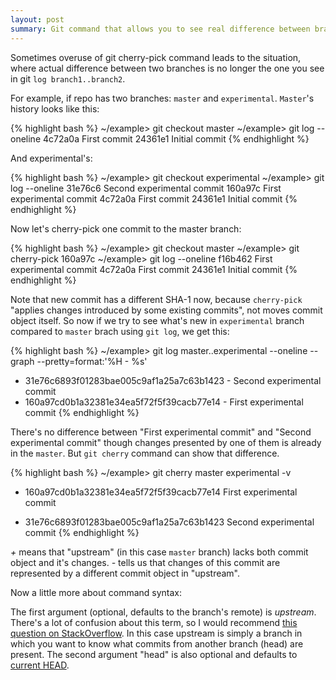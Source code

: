 ```yaml
---
layout: post
summary: Git command that allows you to see real difference between branches
---
```


Sometimes overuse of git cherry-pick command leads to the situation, where actual difference between two branches is no longer the one you see in git `log branch1..branch2`.

For example, if repo has two branches: `master` and `experimental`. `Master`'s history looks like this:

{% highlight bash %}
~/example> git checkout master
~/example> git log --oneline
4c72a0a First commit
24361e1 Initial commit
{% endhighlight %}

And experimental's:

{% highlight bash %}
~/example> git checkout experimental
~/example> git log --oneline
31e76c6 Second experimental commit
160a97c First experimental commit
4c72a0a First commit
24361e1 Initial commit
{% endhighlight %}

Now let's cherry-pick one commit to the master branch:

{% highlight bash %}
~/example> git checkout master
~/example> git cherry-pick 160a97c
~/example> git log --oneline
f16b462 First experimental commit
4c72a0a First commit
24361e1 Initial commit
{% endhighlight %}

Note that new commit has a different SHA-1 now, because `cherry-pick` "applies changes introduced by some existing commits", not moves commit object itself. So now if we try to see what's new in `experimental` branch compared to `master` brach using `git log`, we get this:

{% highlight bash %}
~/example> git log master..experimental --oneline --graph --pretty=format:'%H - %s'
* 31e76c6893f01283bae005c9af1a25a7c63b1423 - Second experimental commit
* 160a97cd0b1a32381e34ea5f72f5f39cacb77e14 - First experimental commit
{% endhighlight %}

There's no difference between "First experimental commit" and "Second experimental commit" though changes presented by one of them is already in the `master`. But `git cherry` command can show that difference.

{% highlight bash %}
~/example> git cherry master experimental -v
- 160a97cd0b1a32381e34ea5f72f5f39cacb77e14 First experimental commit
+ 31e76c6893f01283bae005c9af1a25a7c63b1423 Second experimental commit
{% endhighlight %}

*+* means that "upstream" (in this case `master` branch) lacks both commit object and it's changes. *-* tells us that changes of this commit are represented by a different commit object in "upstream".

Now a little more about command syntax:

The first argument (optional, defaults to the branch's remote) is *upstream*. There's a lot of confusion about this term, so I would recommend [this question on StackOverflow](http://stackoverflow.com/questions/2739376/definition-of-downstream-and-upstream). In this case upstream is simply a branch in which you want to know what commits from another branch (head) are present. The second argument "head" is also optional and defaults to [current HEAD](http://stackoverflow.com/questions/2304087/what-is-git-head-exactly).
